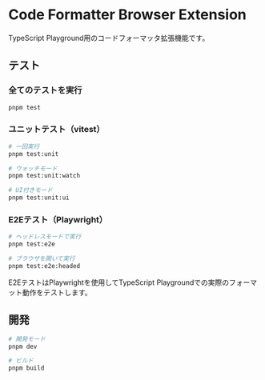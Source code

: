 # Code Formatter Browser Extension

TypeScript Playground用のコードフォーマッタ拡張機能です。

## テスト

### 全てのテストを実行

```bash
pnpm test
```

### ユニットテスト（vitest）

```bash
# 一回実行
pnpm test:unit

# ウォッチモード
pnpm test:unit:watch

# UI付きモード
pnpm test:unit:ui
```

### E2Eテスト（Playwright）

```bash
# ヘッドレスモードで実行
pnpm test:e2e

# ブラウザを開いて実行
pnpm test:e2e:headed
```

E2EテストはPlaywrightを使用してTypeScript Playgroundでの実際のフォーマット動作をテストします。

## 開発

```bash
# 開発モード
pnpm dev

# ビルド
pnpm build
```